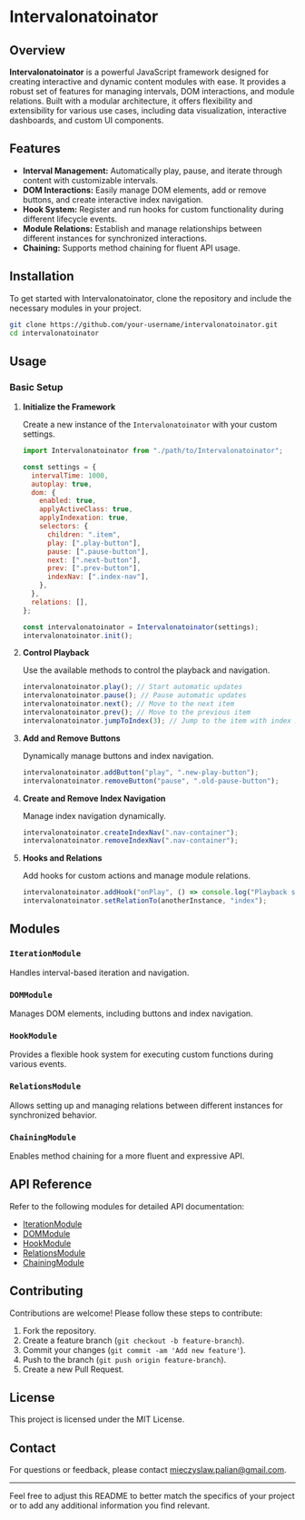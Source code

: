 # Intervalonatoinator

## Overview

**Intervalonatoinator** is a powerful JavaScript framework designed for creating interactive and dynamic content modules with ease. It provides a robust set of features for managing intervals, DOM interactions, and module relations. Built with a modular architecture, it offers flexibility and extensibility for various use cases, including data visualization, interactive dashboards, and custom UI components.

## Features

- **Interval Management:** Automatically play, pause, and iterate through content with customizable intervals.
- **DOM Interactions:** Easily manage DOM elements, add or remove buttons, and create interactive index navigation.
- **Hook System:** Register and run hooks for custom functionality during different lifecycle events.
- **Module Relations:** Establish and manage relationships between different instances for synchronized interactions.
- **Chaining:** Supports method chaining for fluent API usage.

## Installation

To get started with Intervalonatoinator, clone the repository and include the necessary modules in your project.

```bash
git clone https://github.com/your-username/intervalonatoinator.git
cd intervalonatoinator
```

## Usage

### Basic Setup

1. **Initialize the Framework**

   Create a new instance of the `Intervalonatoinator` with your custom settings.

   ```javascript
   import Intervalonatoinator from "./path/to/Intervalonatoinator";

   const settings = {
     intervalTime: 1000,
     autoplay: true,
     dom: {
       enabled: true,
       applyActiveClass: true,
       applyIndexation: true,
       selectors: {
         children: ".item",
         play: [".play-button"],
         pause: [".pause-button"],
         next: [".next-button"],
         prev: [".prev-button"],
         indexNav: [".index-nav"],
       },
     },
     relations: [],
   };

   const intervalonatoinator = Intervalonatoinator(settings);
   intervalonatoinator.init();
   ```

2. **Control Playback**

   Use the available methods to control the playback and navigation.

   ```javascript
   intervalonatoinator.play(); // Start automatic updates
   intervalonatoinator.pause(); // Pause automatic updates
   intervalonatoinator.next(); // Move to the next item
   intervalonatoinator.prev(); // Move to the previous item
   intervalonatoinator.jumpToIndex(3); // Jump to the item with index 3
   ```

3. **Add and Remove Buttons**

   Dynamically manage buttons and index navigation.

   ```javascript
   intervalonatoinator.addButton("play", ".new-play-button");
   intervalonatoinator.removeButton("pause", ".old-pause-button");
   ```

4. **Create and Remove Index Navigation**

   Manage index navigation dynamically.

   ```javascript
   intervalonatoinator.createIndexNav(".nav-container");
   intervalonatoinator.removeIndexNav(".nav-container");
   ```

5. **Hooks and Relations**

   Add hooks for custom actions and manage module relations.

   ```javascript
   intervalonatoinator.addHook("onPlay", () => console.log("Playback started"));
   intervalonatoinator.setRelationTo(anotherInstance, "index");
   ```

## Modules

### `IterationModule`

Handles interval-based iteration and navigation.

### `DOMModule`

Manages DOM elements, including buttons and index navigation.

### `HookModule`

Provides a flexible hook system for executing custom functions during various events.

### `RelationsModule`

Allows setting up and managing relations between different instances for synchronized behavior.

### `ChainingModule`

Enables method chaining for a more fluent and expressive API.

## API Reference

Refer to the following modules for detailed API documentation:

- [IterationModule](./docs/IterationModule.md)
- [DOMModule](./docs/DOMModule.md)
- [HookModule](./docs/HookModule.md)
- [RelationsModule](./docs/RelationsModule.md)
- [ChainingModule](./docs/ChainingModule.md)

## Contributing

Contributions are welcome! Please follow these steps to contribute:

1. Fork the repository.
2. Create a feature branch (`git checkout -b feature-branch`).
3. Commit your changes (`git commit -am 'Add new feature'`).
4. Push to the branch (`git push origin feature-branch`).
5. Create a new Pull Request.

## License

This project is licensed under the MIT License.

## Contact

For questions or feedback, please contact [mieczyslaw.palian@gmail.com](mailto:mieczyslaw.palian@gmail.com).

---

Feel free to adjust this README to better match the specifics of your project or to add any additional information you find relevant.
